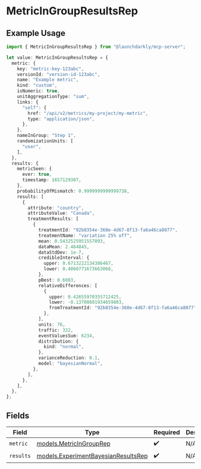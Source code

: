 # MetricInGroupResultsRep

## Example Usage

```typescript
import { MetricInGroupResultsRep } from "@launchdarkly/mcp-server";

let value: MetricInGroupResultsRep = {
  metric: {
    key: "metric-key-123abc",
    versionId: "version-id-123abc",
    name: "Example metric",
    kind: "custom",
    isNumeric: true,
    unitAggregationType: "sum",
    links: {
      "self": {
        href: "/api/v2/metrics/my-project/my-metric",
        type: "application/json",
      },
    },
    nameInGroup: "Step 1",
    randomizationUnits: [
      "user",
    ],
  },
  results: {
    metricSeen: {
      ever: true,
      timestamp: 1657129307,
    },
    probabilityOfMismatch: 0.9999999999999738,
    results: [
      {
        attribute: "country",
        attributeValue: "Canada",
        treatmentResults: [
          {
            treatmentId: "92b8354e-360e-4d67-8f13-fa6a46ca8077",
            treatmentName: "variation 25% off",
            mean: 0.5432525951557093,
            dataMean: 2.464845,
            dataStdDev: 1e-7,
            credibleInterval: {
              upper: 0.6713222134386467,
              lower: 0.4060771673663068,
            },
            pBest: 0.6083,
            relativeDifferences: [
              {
                upper: 0.42655970355712425,
                lower: -0.13708601934659803,
                fromTreatmentId: "92b8354e-360e-4d67-8f13-fa6a46ca8077",
              },
            ],
            units: 76,
            traffic: 332,
            eventValuesSum: 6234,
            distribution: {
              kind: "normal",
            },
            varianceReduction: 0.1,
            model: "bayesianNormal",
          },
        ],
      },
    ],
  },
};
```

## Fields

| Field                                                                            | Type                                                                             | Required                                                                         | Description                                                                      |
| -------------------------------------------------------------------------------- | -------------------------------------------------------------------------------- | -------------------------------------------------------------------------------- | -------------------------------------------------------------------------------- |
| `metric`                                                                         | [models.MetricInGroupRep](../models/metricingrouprep.md)                         | :heavy_check_mark:                                                               | N/A                                                                              |
| `results`                                                                        | [models.ExperimentBayesianResultsRep](../models/experimentbayesianresultsrep.md) | :heavy_check_mark:                                                               | N/A                                                                              |